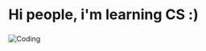 <h1 align-"center" >Hi people, i'm learning CS :) </hl>

<h3></h3>
<img align="center" widht="600" alt="Coding" src="https://steamuserimages-a.akamaihd.net/ugc/849344485818004573/4B61FF2A8AEABFD7DB60DE6533606338B021DC9B/?imw=5000&imh=5000&ima=fit&impolicy=Letterbox&imcolor=%23000000&letterbox=false">

<!--
**Sinchi1/Sinchi1** is a ✨ _special_ ✨ repository because its `README.md` (this file) appears on your GitHub profile.

Here are some ideas to get you started:

- 🔭 I’m currently working on ...
- 🌱 I’m currently learning ...
- 👯 I’m looking to collaborate on ...
- 🤔 I’m looking for help with ...
- 💬 Ask me about ...
- 📫 How to reach me: ...
- 😄 Pronouns: ...
- ⚡ Fun fact: ...
-->
